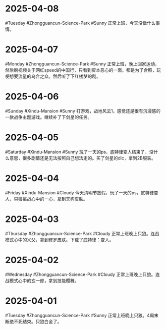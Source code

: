 # 2025-04-08
#Tuesday #Zhongguancun-Science-Park  #Sunny 
正常上班，今天没做什么事情。

# 2025-04-07
#Monday  #Zhongguancun-Science-Park  #Sunny 
正常上班，晚上回家运动，然后刷视频关于网红speed的中国行，只看到资本恶心的一面。都是为了合照，玩梗想要流量的乌合之众。然后听了下红楼梦的剧。

# 2025-04-06
#Sunday  #Xindu-Mansion   #Sunny 
打游戏，战地风云1，感觉还是很有沉浸感的一款战争主题游戏。继续补了下剑星的任务。

# 2025-04-05
#Saturday   #Xindu-Mansion   #Sunny 
玩了一天的ps，底特律变人结束了，没什么意思，很多剧情还是无法按照自己想法走的。买了剑星的dlc，拿到2B服装。

# 2025-04-04
#Friday #Xindu-Mansion  #Cloudy 
今天清明节放假，玩了一天的ps，底特律变人，只狼挑战心中的一心，拿到天狗皮肤。

# 2025-04-03
#Thursday  #Zhongguancun-Science-Park  #Cloudy 
正常上班晚上只狼。连战模式心中的义父，拿到修罗皮肤。下载了底特律：变人。

# 2025-04-02
#Wednesday  #Zhongguancun-Science-Park  #Cloudy 
正常上班晚上只狼。连战模式心中的玄一郎，拿到技能樱舞。

# 2025-04-01
#Tuesday  #Zhongguancun-Science-Park  #Sunny 
正常上班晚上只狼。4周末断绝不死结束。只狼白金了。
